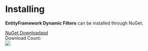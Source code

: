 # Installing

**EntityFramework Dynamic Filters** can be installed through NuGet.

<div class="row">
	<div class="col-lg-6">
		<div class="card card-layout-z2 wow slideInLeft">
			<div class="card-body wow slideInUp">
				<a class="btn btn-lg btn-z" role="button" href="https://www.nuget.org/packages/EntityFramework.DynamicFilters" onclick="ga('send', 'event', { eventAction: 'download'});" style="visibility: visible; animation-name: pulse;">
					<i class="fa fa-cloud-download" aria-hidden="true"></i>
					NuGet Downloadasd
				</a>
				<div>Download Count:</div>
				<div class="download-count2"><img src="https://zzzprojects.github.io/images/nuget/entity-framework-dynamic-filters-big-d.svg"></div>
			</div>
		</div>
	</div>
</div>
